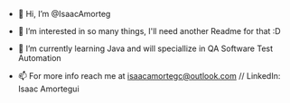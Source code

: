 - 👋 Hi, I’m @IsaacAmorteg
- 👀 I’m interested in so many things, I'll need another Readme for that :D
- 🌱 I’m currently learning Java and will speciallize in QA Software Test Automation 

- 📫 For more info reach me at isaacamortegc@outlook.com // LinkedIn: Isaac Amortegui

